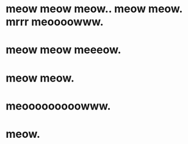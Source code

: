 # meow meow meow.. meow meow. mrrr meoooowww.
# meow meow meeeow.
# meow meow.
# meooooooooowww.
# meow.
